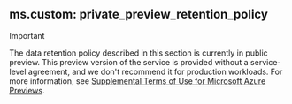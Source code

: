 ms.custom: private_preview_retention_policy
---
> [!IMPORTANT]
> The data retention policy described in this section is currently in public preview.
> This preview version of the service is provided without a service-level agreement, and we don't recommend it for production workloads.
> For more information, see [Supplemental Terms of Use for Microsoft Azure Previews](https://azure.microsoft.com/support/legal/preview-supplemental-terms/).
